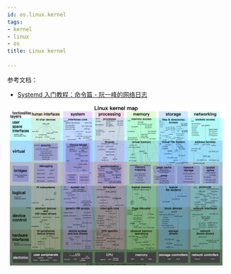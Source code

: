 ```yaml
---
id: os.linux.kernel
tags:
- kernel
- linux
- os
title: Linux kernel

---
```

参考文档：

- [Systemd 入门教程：命令篇 - 阮一峰的网络日志](https://ruanyifeng.com/blog/2016/03/systemd-tutorial-commands.html)

![image.png](./../assets/1710780875754-59580acb-b3d1-4854-854e-3a87bd2325b2.png)

